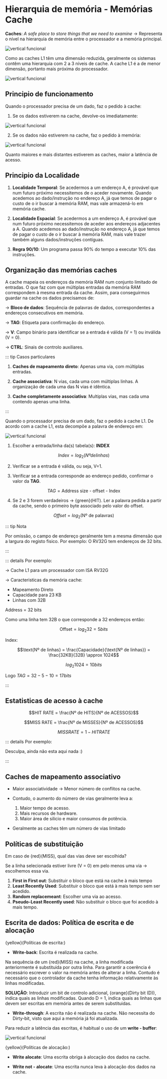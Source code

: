 # Hierarquia de memória - Memórias Cache

**Caches**: _A safe place to store things that we need to examine_ $\to$ Representa o nível na hierarquia de memória entre o processador e a memória principal.

![vertical funcional](./img/img8.png)

Como as caches L1 têm uma dimensão reduzida, geralmente os sistemas contêm uma hierarquia com 2 a 3 níveis de cache. A cache L1 é a de menor dimensão, portanto mais próxima do processador.

![vertical funcional](./img/img9.png)

## Principio de funcionamento

Quando o processador precisa de um dado, faz o pedido à cache:

1. Se os dados estiverem na cache, devolve-os imediatamente:

![vertical funcional](./img/img10.png)

2. Se os dados não estiverem na cache, faz o pedido à memória:

![vertical funcional](./img/img11.png)

Quanto maiores e mais distantes estiverem as caches, maior a latência de acesso.

## Principio da Localidade

1. **Localidade Temporal**: Se acedermos a um endereço A, é provável que num futuro próximo necessitemos de o aceder novamente. Quando acedemos ao dado/instrução no endereço A, já que temos de pagar o custo de o ir buscar à memória RAM, mas vale armazená-lo em memória cache.

2. **Localidade Espacial**: Se acedermos a um endereço A, é provável que num futuro próximo necessitemos de aceder aos endereços adjacentes a A. Quando acedemos ao dado/instrução no endereço A, já que temos de pagar o custo de o ir buscar à memória RAM, mais vale trazer também alguns dados/instruções contíguas.

3. **Regra 90/10**: Um programa passa 90% do tempo a executar 10% das instruções.

## Organização das memórias caches

A cache mapeia os endereços da memória RAM num conjunto limitado de entradas. O que faz com que múltiplas entradas da memória RAM correspondem à mesma entrada da cache. Assim, para conseguirmos guardar na cache os dados precisamos de:

$\to$ **Bloco de dados**: Sequência de palavras de dados, correspondentes a endereços consecutivos em memória.

$\to$ **TAG**: Etiqueta para confirmação do endereço.

$\to$ **V**: Campo binário para identificar se a entrada é válida (V = 1) ou inválida (V = 0).

$\to$ **CTRL**: Sinais de controlo auxiliares.

::: tip Casos particulares

1. **Caches de mapeamento direto**: Apenas uma via, com múltiplas entradas.

2. **Cache associativa**: N vias, cada uma com múltiplas linhas. A organização de cada uma das N vias é idêntica.

3. **Cache completamente associativa**: Multiplas vias, mas cada uma contendo apenas uma linha.

:::

Quando o processador precisa de um dado, faz o pedido à cache L1. De acordo com a cache L1, esta decompõe a palavra de endereço em:

![vertical funcional](./img/img12.png)

1. Escolher a entrada/linha da(s) tabela(s): **INDEX**

$$Index = log_2(Nº de linhas)$$

2. Verificar se a entrada é válida, ou seja, V=1.

3. Verificar se a entrada corresponde ao endereço pedido, confirmar o valor da **TAG**.

$$TAG = \text{Address size - offset - Index}$$

4. Se 2 e 3 forem verdadeiros $\to$ {green}(HIT). Ler a palavra pedida a partir da cache, sendo o primeiro byte associado pelo valor do offset.

$$Offset = log_2(\text{Nº de palavras})$$

::: tip Nota

Por omissão, o campo de endereço geralmente tem a mesma dimensão que a largura do registo fisico. Por exemplo: O RV32G tem endereços de 32 bits.

:::

::: details Por exemplo:

$\to$ Cache L1 para um processador com ISA RV32G

$\to$ Caracteristicas da memória cache:

- Mapeamento Direto
- Capacidade para 23 KB
- Linhas com 32B

Address = 32 bits

Como uma linha tem 32B o que corresponde a 32 endereços então:

$$\text{Offset} = log_2 32 = 5 bits$$

Index:

$$\text{Nº de linhas} = \frac{Capacidade}{\text{Nº de linhas}} = \frac{32KB}{32B} \approx 1024$$

$$log_2 1024 = 10 bits$$

Logo $TAG = 32 - 5 - 10 = 17 bits$

:::

## Estatisticas de acesso à cache

$$HIT RATE = \frac{Nº de HITS}{Nº de ACESSOS}$$

$$MISS RATE = \frac{Nº de MISSES}{Nº de ACESSOS}$$

$$MISS RATE = 1 - HIT RATE$$

::: details Por exemplo:

Desculpa, ainda não esta aqui nada :)

:::

## Caches de mapeamento associativo

- Maior associatividade $\to$ Menor número de conflitos na cache.
- Contudo, o aumento do número de vias geralmente leva a:

  1. Maior tempo de acesso.
  2. Mais recursos de hardware.
  3. Maior área de silicio e maior consumos de potência.

- Geralmente as caches têm um número de vias limitado

## Políticas de substituição

Em caso de {red}(MISS), qual das vias deve ser escolhida?

Se a linha selecionada estiver livre (V = 0) em pelo menos uma via $\to$ escolhemos essa via.

1. **First in First out**: Substituir o bloco que está na cache à mais tempo
2. **Least Recently Used**: Substituir o bloco que está à mais tempo sem ser acedido.
3. **Random replacemeant**: Escolher uma via ao acesso.
4. **Pseudo-Least Recently used**: Não substituir o bloco que foi acedido à mais tempo.

## Escrita de dados: Política de escrita e de alocação

{yellow}(Políticas de escrita:)

- **Write-back**: Escrita é realizada na cache.

Na sequência de um {red}(MISS) na cache, a linha modificada anteriormente é substituida por outra linha. Para garantir a coerência é necessário escrever o valor na memória antes de alterar a linha. Contudo é necessário que o controlador da cache tenha informação relativamente às linhas modificadas.

**SOLUÇÃO**: Introduzir um bit de controlo adicional, {orange}(Dirty bit (D)), indica quais as linhas modificadas.
Quando D = 1, indica quais as linhas que devem ser escritas em memória antes de serem substituidas.

- **Write-through**: A escrita não é realizada na cache. Não necessita do Dirty-bit, visto que aqui a memória já foi atualizada.

Para reduzir a latência das escritas, é habitual o uso de um **write - buffer**:

![vertical funcional](./img/img13.png)

{yellow}(Políticas de alocação:)

- **Write alocate**: Uma escrita obriga à alocação dos dados na cache.

- **Write not - alocate**: Uma escrita nunca leva à alocação dos dados na cache.
